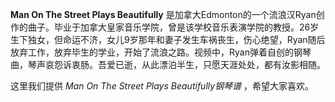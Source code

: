 

**Man On The Street Plays Beautifully**
是加拿大Edmonton的一个流浪汉Ryan创作的曲子。毕业于加拿大皇家音乐学院，曾是该学校音乐表演学院的教授。26岁生下独女，但命运不济，女儿9岁那年和妻子发生车祸丧生，伤心绝望，Ryan随后放弃工作，放弃毕生的学业，开始了流浪之路。视频中，Ryan弹着自创的钢琴曲，琴声哀怨诉衷肠。吾爱已逝，从此漂泊半生，只愿天涯处处，都有汝影相随。

  
这里我们提供 _Man On The Street Plays Beautifully钢琴谱_ ，希望大家喜欢。

